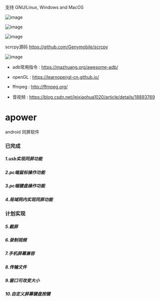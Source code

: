 
支持 GNU/Linux, Windows and MacOS

![image](https://file.zousiliang.com/windows_qt_one_00001.png)

![image](https://file.zousiliang.com/mac_qt_one_01.png)

![image](https://file.zousiliang.com/ubuntu_qt_one_001.png)

 scrcpy源码  https://github.com/Genymobile/scrcpy

![image](https://file.zousiliang.com/scrcpy_source_001.png)

- adb常用指令 : https://mazhuang.org/awesome-adb/

- openGL : https://learnopengl-cn.github.io/

- ffmpeg : http://ffmpeg.org/

- 音视频  : https://blog.csdn.net/leixiaohua1020/article/details/18893769


# apower

android 同屏软件

### 已完成

##### 1.usb实现同屏功能

##### 2.pc端鼠标操作功能

##### 3.pc端键盘操作功能

##### 4.局域网内实现同屏功能

### 计划实现

##### 5.截屏

##### 6.录制视频

##### 7.手机屏幕兼容

##### 8.传输文件

##### 9.窗口可改变大小

##### 10.自定义屏幕键盘按键
